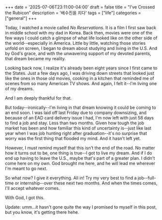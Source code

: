 +++
date = '2025-07-06T23:11:00-04:00'
draft = false
title = "I've Crossed the Rubicon"
description = '배수진을 치다'
tags = ["life"]
categories = ["general"]
+++

Today, I watched a movie called *No Reservations*. It is a film I first saw back in middle school with my dad in Korea. Back then, movies were one of the few ways I could catch a glimpse of what life looked like on the other side of the world--especially in America. Little by little, watching those stories unfold on screen, I began to dream about studying and living in the U.S. And by God's grace, and with the unwavering support of my devoted parents, that dream became my reality.

Looking back now, I realize it's already been eight years since I first came to the States. Just a few days ago, I was driving down streets that looked just like the ones in those old movies, cooking in a kitchen that reminded me of scenes from so many American TV shows. And again, I felt it--I'm living one of my dreams.

And I am deeply thankful for that.

But today--ironically--I'm living in that dream knowing it could be coming to an end soon. I was laid off last Friday due to company downsizing, and because of an EAD card delivery issue I had, I'm now left with just 58 days to find a job and stay. Less than two months. Given how tough the job market has been and how familiar this kind of uncertainty is--just like last year when I was job hunting right after graduation--it's no surprise that worry was the first thing that flooded my mind. And it hasn't left yet.

However, I must remind myself that this isn't the end of the road. No matter how it turns out to be, one thing is true--I got to live my dream. And if I do end up having to leave the U.S., maybe that's part of a greater plan. I didn't come here on my own. God brought me here, and he will lead me wherever I'm meant to go next.

So what now? I give it everything. All in! Try my very best to find a job--full-time or internship--over these next two months. And when the times comes, I'll accept whatever comes. 

With God, I got this.  

Update: umm...it hasn't gone quite the way I promised to myself in this post, but you know, it's getting there hehe.